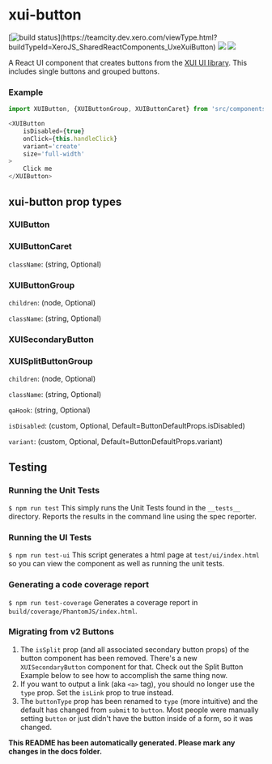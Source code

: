 xui-button
==========
[![build status](https://teamcity.dev.xero.com/app/rest/builds/buildType:(id:XeroJS_SharedReactComponents_UxeXuiButton)/statusIcon)](https://teamcity.dev.xero.com/viewType.html?buildTypeId=XeroJS_SharedReactComponents_UxeXuiButton)
![](https://img.shields.io/badge/XUI-^10.0.0-blue.svg)
![](https://img.shields.io/badge/React-^15.3.0-blue.svg)

A React UI component that creates buttons from the [XUI UI library](https://github.dev.xero.com/pages/UXE/xui/#10.18.0/section-buttons.html). This includes single buttons and grouped buttons.

### Example
```js
import XUIButton, {XUIButtonGroup, XUIButtonCaret} from 'src/components/button';

<XUIButton
	isDisabled={true}
	onClick={this.handleClick}
	variant='create'
	size='full-width'
>
	Click me
</XUIButton>
```

## xui-button prop types

### XUIButton

### XUIButtonCaret
`className`: (string, Optional)


### XUIButtonGroup
`children`: (node, Optional)

`className`: (string, Optional)


### XUISecondaryButton

### XUISplitButtonGroup
`children`: (node, Optional)

`className`: (string, Optional)

`qaHook`: (string, Optional)

`isDisabled`: (custom, Optional, Default=ButtonDefaultProps.isDisabled)

`variant`: (custom, Optional, Default=ButtonDefaultProps.variant)


## Testing

### Running the Unit Tests
`$ npm run test`
This simply runs the Unit Tests found in the `__tests__` directory. Reports the results in the command line using the spec reporter.

### Running the UI Tests
`$ npm run test-ui`
This script generates a html page at `test/ui/index.html` so you can view the component as well as running the unit tests.

### Generating a code coverage report
`$ npm run test-coverage`
Generates a coverage report in `build/coverage/PhantomJS/index.html`.

### Migrating from v2 Buttons

1. The `isSplit` prop (and all associated secondary button props) of the button component has been removed.  There's a new `XUISecondaryButton` component for that. Check out the Split Button Example below to see how to accomplish the same thing now.
2. If you want to output a link (aka `<a>` tag), you should no longer use the `type` prop.  Set the `isLink` prop to true instead.
3. The `buttonType` prop has been renamed to `type` (more intuitive) and the default has changed from `submit` to `button`.  Most people were manually setting `button` or just didn't have the button inside of a form, so it was changed.


**This README has been automatically generated. Please mark any changes in the docs folder.**
